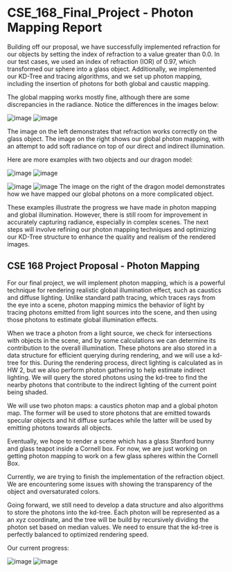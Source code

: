 # CSE_168_Final_Project - Photon Mapping Report

Building off our proposal, we have successfully implemented refraction for our objects by setting the index of refraction to a value greater than 0.0. In our test cases, we used an index of refraction (IOR) of 0.97, which transformed our sphere into a glass object. Additionally, we implemented our KD-Tree and tracing algorithms, and we set up photon mapping, including the insertion of photons for both global and caustic mapping.

The global mapping works mostly fine, although there are some discrepancies in the radiance. Notice the differences in the images below:

![image](one_glass_sphere.png)
![image](one_glass_sphere_photon.png)

The image on the left demonstrates that refraction works correctly on the glass object. The image on the right shows our global photon mapping, with an attempt to add soft radiance on top of our direct and indirect illumination.

Here are more examples with two objects and our dragon model:

![image](two_glass_sphere.png)
![image](two_glass_sphere_photon.png)

![image](dragon.png)
![image](dragon_photon.png)
The image on the right of the dragon model demonstrates how we have mapped our global photons on a more complicated object.

These examples illustrate the progress we have made in photon mapping and global illumination. However, there is still room for improvement in accurately capturing radiance, especially in complex scenes. The next steps will involve refining our photon mapping techniques and optimizing our KD-Tree structure to enhance the quality and realism of the rendered images.



## CSE 168 Project Proposal - Photon Mapping

For our final project, we will implement photon mapping, which is a powerful technique for rendering realistic global illumination effect, such as caustics and diffuse lighting. Unlike standard path tracing, which traces rays from the eye into a scene, photon mapping mimics the  behavior of light by tracing photons emitted from light sources into the scene, and then using those photons to estimate global illumination effects. 

When we trace a photon from a light source, we check for intersections with objects in the scene, and by some calculations we can determine its contribution to the overall illumination. These photons are also stored in a data structure for efficient querying during rendering, and we will use a kd-tree for this. During the rendering process, direct lighting is calculated as in HW 2, but we also perform photon gathering to help estimate indirect lighting. We will query the stored photons using the kd-tree to find the nearby photons that contribute to the indirect lighting of the current point being shaded. 

We will use two photon maps: a caustics photon map and a global photon map. The former will be used to store photons that are emitted towards specular objects and hit diffuse surfaces while the latter will be used by emitting photons towards all objects.

Eventually, we hope to render a scene which has a glass Stanford bunny and glass teapot inside a Cornell box. For now, we are just working on getting photon mapping to work on a few glass spheres within the Cornell Box. 

Currently, we are trying to finish the implementation of the refraction object. We are encountering some issues with showing the transparency of the object and oversaturated colors.

Going forward, we still need to develop a data structure and also algorithms to store the photons into the kd-tree. Each photon will be represented as a an xyz coordinate, and the tree will be build by recursively dividing the photon set based on median values. We need to ensure that the kd-tree is perfectly balanced to optimized rendering speed. 


Our current progress: 

![image](glass.png)
![image](glass_no_plane.png)

